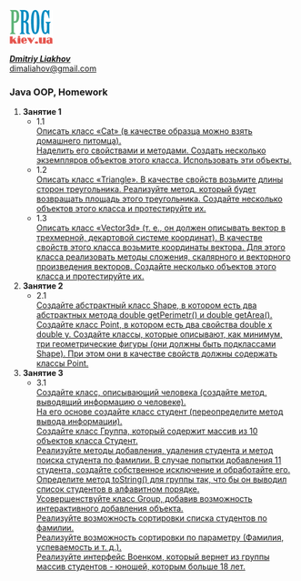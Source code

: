[![Prog.kiev.ua](logo.png)](https://prog.kiev.ua)

[_**Dmitriy Liakhov**_](https://www.linkedin.com/in/dmitiy-liakhov-82388a183/)<br>
[dimaliahov@gmail.com](mailto:dimaliahov@gmail.com)

<h3>Java OOP, Homework</h3>

<ol>
<li><strong>Занятие 1</strong>
    <ul>
        <li> 1.1<br>
            <a href="/Lesson1Ex1Hw1/src">
         Описать класс «Cat» (в качестве образца можно взять домашнего питомца).<br>
         Наделить его свойствами и методами. Создать несколько экземпляров объектов этого класса. Использовать эти объекты.<br>
            </a>
        </li>
        <li> 1.2<br>
            <a href="/Lesson1Ex1Hw2/src">
                Описать класс «Triangle». В качестве свойств возьмите длины сторон
                треугольника. Реализуйте метод, который будет возвращать площадь этого
                треугольника. Создайте несколько объектов этого класса и протестируйте их.
            </a>
        </li>
        <li> 1.3<br>
            <a href="/Lesson1Ex1Hw3/src">
                Описать класс «Vector3d» (т. е., он должен описывать вектор в трехмерной,
         декартовой системе координат). В качестве свойств этого класса возьмите
         координаты вектора. Для этого класса реализовать методы сложения, скалярного и
         векторного произведения векторов. Создайте несколько объектов этого класса и
         протестируйте их.
            </a>
        </li>
      </ul>
    <li><strong>Занятие 2</strong>
        <ul>
            <li> 2.1<br>
            <a href="/Lesson2Ex1Hw1/src">
                Создайте абстрактный класс Shape, в котором есть два абстрактных метода double getPerimetr() и double getArea().
     Создайте класс Point, в котором есть два свойства double x double y.
     Создайте классы, которые описывают, как минимум, три геометрические фигуры (они должны быть подклассами
     Shape). При этом они в качестве свойств должны содержать классы Point.
            </a>
        </li>
      </ul>
            <li><strong>Занятие 3</strong>
        <ul>
            <li> 3.1<br>
            <a href="/Lesson3Ex1Hw1/src">
                Создайте класс, описывающий человека (создайте метод, выводящий информацию о человеке).<br>
      На его основе создайте класс студент (переопределите метод вывода информации).<br>
     Создайте класс Группа, который содержит массив из 10 объектов класса Студент.<br>
     Реализуйте методы добавления, удаления студента и метод поиска студента по фамилии. В случае попытки добавления 11 студента, создайте
     собственное исключение и обработайте его. Определите метод toString() для группы так, что бы он выводил список студентов в алфавитном порядке.<br>
     Усовершенствуйте класс Group, добавив возможность интерактивного добавления объекта.<br>
     Реализуйте возможность сортировки списка студентов по фамилии.<br>
     Реализуйте возможность сортировки по параметру (Фамилия, успеваемость и т. д.).<br>
     Реализуйте интерфейс Военком, который вернет из группы массив студентов - юношей, которым больше 18 лет.<br>
         </a>
        </li>
      </ul>     
</li>
